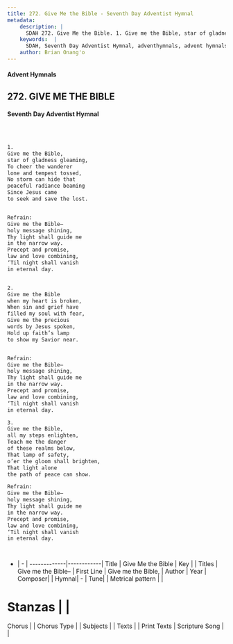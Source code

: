 ```yaml
---
title: 272. Give Me the Bible - Seventh Day Adventist Hymnal
metadata:
    description: |
      SDAH 272. Give Me the Bible. 1. Give me the Bible, star of gladness gleaming, To cheer the wanderer lone and tempest tossed, No storm can hide that peaceful radiance beaming Since Jesus came to seek and save the lost. 
    keywords:  |
      SDAH, Seventh Day Adventist Hymnal, adventhymnals, advent hymnals, Give Me the Bible, Give me the Bible, ,Give me the Bible–
    author: Brian Onang'o
---
```


#### Advent Hymnals
## 272. GIVE ME THE BIBLE
#### Seventh Day Adventist Hymnal

```txt



1.
Give me the Bible,
star of gladness gleaming,
To cheer the wanderer
lone and tempest tossed,
No storm can hide that
peaceful radiance beaming
Since Jesus came
to seek and save the lost.


Refrain:
Give me the Bible–
holy message shining,
Thy light shall guide me
in the narrow way.
Precept and promise,
law and love combining,
‘Til night shall vanish
in eternal day.


2.
Give me the Bible
when my heart is broken,
When sin and grief have
filled my soul with fear,
Give me the precious
words by Jesus spoken,
Hold up faith’s lamp
to show my Savior near.


Refrain:
Give me the Bible–
holy message shining,
Thy light shall guide me
in the narrow way.
Precept and promise,
law and love combining,
‘Til night shall vanish
in eternal day.

3.
Give me the Bible,
all my steps enlighten,
Teach me the danger
of these realms below,
That lamp of safety,
o’er the gloom shall brighten,
That light alone
the path of peace can show.

Refrain:
Give me the Bible–
holy message shining,
Thy light shall guide me
in the narrow way.
Precept and promise,
law and love combining,
‘Til night shall vanish
in eternal day.




```

- |   -  |
-------------|------------|
Title | Give Me the Bible |
Key |  |
Titles | Give me the Bible– |
First Line | Give me the Bible, |
Author | 
Year | 
Composer|  |
Hymnal|  - |
Tune|  |
Metrical pattern | |
# Stanzas |  |
Chorus |  |
Chorus Type |  |
Subjects |  |
Texts |  |
Print Texts | 
Scripture Song |  |
  
